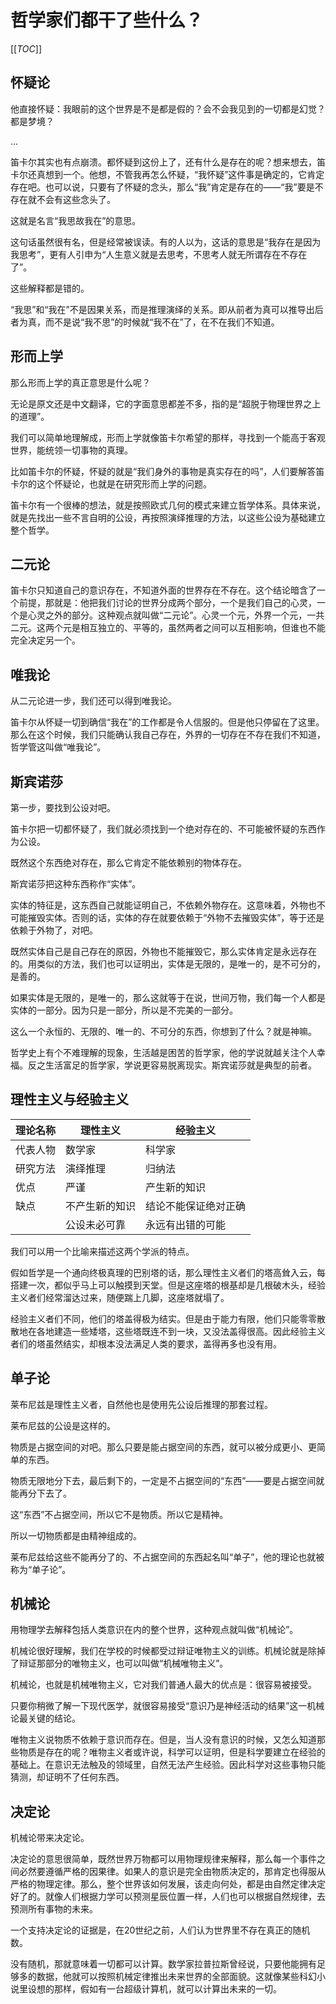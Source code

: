 # 哲学家们都干了些什么？

[[_TOC_]]

## 怀疑论

他直接怀疑：我眼前的这个世界是不是都是假的？会不会我见到的一切都是幻觉？都是梦境？

...

笛卡尔其实也有点崩溃。都怀疑到这份上了，还有什么是存在的呢？想来想去，笛卡尔还真想到一个。他想，不管我再怎么怀疑，“我怀疑”这件事是确定的，它肯定存在吧。也可以说，只要有了怀疑的念头，那么“我”肯定是存在的——“我”要是不存在就不会有这些念头了。

这就是名言“我思故我在”的意思。

这句话虽然很有名，但是经常被误读。有的人以为，这话的意思是“我存在是因为我思考”，更有人引申为“人生意义就是去思考，不思考人就无所谓存在不存在了”。

这些解释都是错的。

“我思”和“我在”不是因果关系，而是推理演绎的关系。即从前者为真可以推导出后者为真，而不是说“我不思”的时候就“我不在”了，在不在我们不知道。

## 形而上学

那么形而上学的真正意思是什么呢？

无论是原文还是中文翻译，它的字面意思都差不多，指的是“超脱于物理世界之上的道理”。

我们可以简单地理解成，形而上学就像笛卡尔希望的那样，寻找到一个能高于客观世界，能统领一切事物的真理。

比如笛卡尔的怀疑，怀疑的就是“我们身外的事物是真实存在的吗”，人们要解答笛卡尔的这个怀疑论，也就是在研究形而上学的问题。

笛卡尔有一个很棒的想法，就是按照欧式几何的模式来建立哲学体系。具体来说，就是先找出一些不言自明的公设，再按照演绎推理的方法，以这些公设为基础建立整个哲学。

## 二元论

笛卡尔只知道自己的意识存在，不知道外面的世界存在不存在。这个结论暗含了一个前提，那就是：他把我们讨论的世界分成两个部分，一个是我们自己的心灵，一个是心灵之外的部分。这种观点就叫做“二元论”。心灵一个元，外界一个元，一共二元。这两个元是相互独立的、平等的，虽然两者之间可以互相影响，但谁也不能完全决定另一个。

## 唯我论

从二元论进一步，我们还可以得到唯我论。

笛卡尔从怀疑一切到确信“我在”的工作都是令人信服的。但是他只停留在了这里。那么在这个时候，我们只能确认我自己存在，外界的一切存在不存在我们不知道，哲学管这叫做“唯我论”。

## 斯宾诺莎

第一步，要找到公设对吧。

笛卡尔把一切都怀疑了，我们就必须找到一个绝对存在的、不可能被怀疑的东西作为公设。

既然这个东西绝对存在，那么它肯定不能依赖别的物体存在。

斯宾诺莎把这种东西称作“实体”。

实体的特征是，这东西自己就能证明自己，不依赖外物存在。这意味着，外物也不可能摧毁实体。否则的话，实体的存在就要依赖于“外物不去摧毁实体”，等于还是依赖于外物了，对吧。

既然实体自己是自己存在的原因，外物也不能摧毁它，那么实体肯定是永远存在的。用类似的方法，我们也可以证明出，实体是无限的，是唯一的，是不可分的，是善的。

如果实体是无限的，是唯一的，那么这就等于在说，世间万物，我们每一个人都是实体的一部分。因为只是一部分，所以是不完美的一部分。

这么一个永恒的、无限的、唯一的、不可分的东西，你想到了什么？就是神嘛。

哲学史上有个不难理解的现象，生活越是困苦的哲学家，他的学说就越关注个人幸福。反之生活富足的哲学家，学说更容易脱离现实。斯宾诺莎就是典型的前者。

## 理性主义与经验主义

 理论名称 | 理性主义       | 经验主义
-----       | -----            | -----
 代表人物 | 数学家         | 科学家
 研究方法 | 演绎推理       | 归纳法
 优点     | 严谨           | 产生新的知识
 缺点     | 不产生新的知识 | 结论不能保证绝对正确
          | 公设未必可靠   | 永远有出错的可能

我们可以用一个比喻来描述这两个学派的特点。

假如哲学是一个通向终极真理的巴别塔的话，那么理性主义者们的塔高耸入云，每搭建一次，都似乎马上可以触摸到天堂。但是这座塔的根基却是几根破木头，经验主义者们经常溜达过来，随便踹上几脚，这座塔就塌了。

经验主义者们不同，他们的塔盖得极为结实。但是由于能力有限，他们只能零零散散地在各地建造一些矮塔，这些塔既连不到一块，又没法盖得很高。因此经验主义者们的塔虽然结实，却根本没法满足人类的要求，盖得再多也没有用。

## 单子论

莱布尼兹是理性主义者，自然他也是使用先公设后推理的那套过程。

莱布尼兹的公设是这样的。

物质是占据空间的对吧。那么只要是能占据空间的东西，就可以被分成更小、更简单的东西。

物质无限地分下去，最后剩下的，一定是不占据空间的“东西”——要是占据空间就能再分下去了。

这“东西”不占据空间，所以它不是物质。所以它是精神。

所以一切物质都是由精神组成的。

莱布尼兹给这些不能再分了的、不占据空间的东西起名叫“单子”，他的理论也就被称为“单子论”。

## 机械论

用物理学去解释包括人类意识在内的整个世界，这种观点就叫做“机械论”。

机械论很好理解，我们在学校的时候都受过辩证唯物主义的训练。机械论就是除掉了辩证那部分的唯物主义，也可以叫做“机械唯物主义”。

机械论，也就是机械唯物主义，它对我们普通人最大的优点是：很容易被接受。

只要你稍微了解一下现代医学，就很容易接受“意识乃是神经活动的结果”这一机械论最关键的结论。

唯物主义说物质不依赖于意识而存在。但是，当人没有意识的时候，又怎么知道那些物质是存在的呢？唯物主义者或许说，科学可以证明，但是科学要建立在经验的基础上。在意识无法触及的领域里，自然无法产生经验。因此科学对这些事物只能猜测，却证明不了任何东西。

## 决定论

机械论带来决定论。

决定论的意思很简单，既然世界万物都可以用物理规律来解释，那么每一个事件之间必然要遵循严格的因果律。如果人的意识是完全由物质决定的，那肯定也得服从严格的物理定律。那么，整个世界该如何发展，该走向何处，都是由自然定律决定好了的。就像人们根据力学可以预测星辰位置一样，人们也可以根据自然规律，去预测所有事物的未来。

一个支持决定论的证据是，在20世纪之前，人们认为世界里不存在真正的随机数。


没有随机，那就意味着一切都可以计算。数学家拉普拉斯曾经说，只要他能拥有足够多的数据，他就可以按照机械定律推出未来世界的全部面貌。这就像某些科幻小说里设想的那样，假如有一台超级计算机，就可以计算出未来的一切。